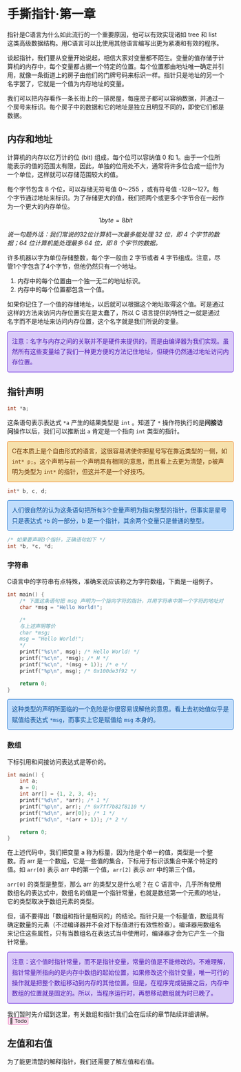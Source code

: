 # 手撕指针·第一章

指针是C语言为什么如此流行的一个重要原因，他可以有效实现诸如 tree 和 list 这类高级数据结构。用C语言可以比使用其他语言编写出更为紧凑和有效的程序。

谈起指针，我们要从变量开始说起，相信大家对变量都不陌生。变量的值存储于计算机的内存中，每个变量都占据一个特定的位置。每个位置都由地址唯一确定并引用，就像一条街道上的房子由他们的门牌号码来标识一样。指针只是地址的另一个名字罢了，它就是一个值为内存地址的变量。

我们可以把内存看作一条长街上的一排房屋，每座房子都可以容纳数据，并通过一个房号来标识。每个房子中的数据和它的地址是独立且明显不同的，即使它们都是数据。

## 内存和地址

计算机的内存以亿万计的位 (bit) 组成，每个位可以容纳值 0 和 1。由于一个位所能表示的值的范围太有限，因此，单独的位用处不大，通常将许多位合成一组作为一个单位，这样就可以存储范围较大的值。

每个字节包含 8 个位，可以存储无符号值 0～255 ，或有符号值 -128～127。每个字节通过地址来标识。为了存储更大的值，我们把两个或更多个字节合在一起作为一个更大的内存单位。


$$
1 byte = 8bit
$$

*说一句题外话：我们常说的32位计算机一次最多能处理 32 位，即 4 个字节的数据；64 位计算机能处理最多 64 位，即 8 个字节的数据。*

许多机器以字为单位存储整数，每个字一般由 2 字节或者 4 字节组成。注意，尽管1个字包含了4个字节，但他仍然只有一个地址。

1. 内存中的每个位置由一个独一无二的地址标识。
2. 内存中的每个位置都包含一个值。

如果你记住了一个值的存储地址，以后就可以根据这个地址取得这个值。可是通过这样的方法来访问内存位置实在是太蠢了，所以 C 语言提供的特性之一就是通过名字而不是地址来访问内存位置，这个名字就是我们所说的变量。

<div style="width:100%;line-height:1.74;background-color:#D9C9F8;border: 1px solid #601BDE;border-radius:4px;margin:4px 0 10px;display:block;padding:10px;color:#4C16B1;">注意：名字与内存之间的关联并不是硬件来提供的，而是由编译器为我们实现。虽然所有这些变量给了我们一种更方便的方法记住地址，但硬件仍然通过地址访问内存位置。</div>

## 指针声明

```c
int *a;
```

这条语句表示表达式 `*a` 产生的结果类型是 `int` 。知道了 `*` 操作符执行的是**间接访问**操作以后，我们可以推断出 `a` 肯定是一个指向 `int` 类型的指针。

<div style="width:100%;line-height:1.74;background-color:#F6E1AC;border: 1px solid #ED740C;border-radius:4px;margin:4px 0 10px;display:block;padding:10px;color:#663000;">
  C在本质上是个自由形式的语言，这很容易诱使你把星号写在靠近类型的一侧，如 <code>int* p;</code>。这个声明与前一个声明具有相同的意思，而且看上去更为清楚，p被声明为类型为 <code>int*</code> 的指针，但这并不是一个好技巧。</div>

```c
int* b, c, d;
```

<div style="width:100%;line-height:1.74;background-color:#C0DDFC;border: 1px solid #0C68CA;border-radius:4px;margin:4px 0 10px;display:block;padding:10px;color:#074A92;">人们很自然的认为这条语句把所有3个变量声明为指向整型的指针，但事实是星号只是表达式 <code>*b</code> 的一部分，b 是一个指针，其余两个变量只是普通的整型。</div>

```c
/* 如果要声明3个指针，正确语句如下 */
int *b, *c, *d;
```

### 字符串

C语言中的字符串有点特殊，准确来说应该称之为字符数组，下面是一组例子。

```c
int main() {
    /* 下面这条语句把 msg 声明为一个指向字符的指针，并用字符串中第一个字符的地址对该指针进行初始化 */
    char *msg = "Hello World!";

    /*
    与上述声明等价
    char *msg;
    msg = "Hello World!";
    */
    printf("%s\n", msg); /* Hello World! */
    printf("%c\n", *msg); /* H */
    printf("%c\n", *(msg + 1)); /* e */
    printf("%p\n", msg); /* 0x100de3f92 */

    return 0;
}
```

<div style="width:100%;line-height:1.74;background-color:#C0DDFC;border: 1px solid #0C68CA;border-radius:4px;margin:4px 0 10px;display:block;padding:10px;color:#074A92;">这种类型的声明所面临的一个危险是你很容易误解他的意思。看上去初始值似乎是赋值给表达式 <code>*msg</code>，而事实上它是赋值给 <code>msg</code> 本身的。</div>

### 数组

下标引用和间接访问表达式是等价的。

```c
int main() {
    int a;
    a = 0;
    int arr[] = {1, 2, 3, 4};
    printf("%d\n", *arr); /* 1 */
    printf("%p\n", arr); /* 0x7ff7b82f8110 */
    printf("%d\n", arr[0]); /* 1 */
    printf("%d\n", *(arr + 1)); /* 2 */

    return 0;
}
```

在上述代码中，我们把变量 a 称为标量，因为他是个单一的值，类型是一个整数。而 arr 是一个数组，它是一些值的集合，下标用于标识该集合中某个特定的值。如 `arr[0]` 表示 arr 中的第一个值，`arr[2]` 表示 arr 中的第三个值。

`arr[0]` 的类型是整型，那么 arr 的类型又是什么呢？在 C 语言中，几乎所有使用数组名的表达式中，数组名的值是一个指针常量，也就是数组第一个元素的地址，它的类型取决于数组元素的类型。

但，请不要得出「数组和指针是相同的」的结论。指针只是一个标量值，数组具有确定数量的元素（不过编译器并不会对下标值进行有效性检查）。编译器用数组名来记住这些属性，只有当数组名在表达式当中使用时，编译器才会为它产生一个指针常量。

<div style="width:100%;line-height:1.74;background-color:#D9C9F8;border: 1px solid #601BDE;border-radius:4px;margin:4px 0 10px;display:block;padding:10px;color:#4C16B1;">注意：这个值时指针常量，而不是指针变量，常量的值是不能修改的。不难理解，指针常量所指向的是内存中数组的起始位置，如果修改这个指针变量，唯一可行的操作就是把整个数组移动到内存的其他位置。但是，在程序完成链接之后，内存中数组的位置就是固定的。所以，当程序运行时，再想移动数组就为时已晚了。</div>

我们暂时先介绍到这里，有关数组和指针我们会在后续的章节陆续详细讲解。<span style="background-color:#FBDFEF;border:1px solid #EC6AB6;margin:0 0.2em;padding:0 0.2em;line-height:1.1;font-size:12px;overflow:hidden;text-overflow:ellipsis;border-radius:2px;white-space:nowrap;">📌 Todo</span>

## 左值和右值

为了能更清楚的解释指针，我们还需要了解左值和右值。
